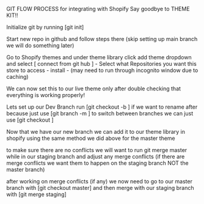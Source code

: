 GIT FLOW PROCESS for integrating with Shopify
Say goodbye to THEME KIT!!


Initialize git by running [git init]

Start new repo in github and follow steps there 
(skip setting up main branch we will do something later)

Go to Shopify themes and under theme library click add theme dropdown and select [ connect from git hub ]
    - Select what Repositories you want this store to access
    - install
    - (may need to run through incognito window due to   caching)

We can now set this to our live theme only after double checking that everything is working properly!

Lets set up our Dev Branch 
run [git checkout -b <branchname>]
if we want to rename after because just use [git branch -m <oldname><newname>]
to switch between branches we can just use [git checkout <branchname>]

Now that we have our new branch we can add it to our theme library in shopify using the same method we did above for the master theme

to make sure there are no conflicts we will want to run git merge master while in our staging branch and adjust any merge conflicts (if there are merge conflicts we want them to happen on the staging branch NOT the master branch)

after working on merge conflicts (if any) we now need to go to our master branch with [git checkout master] and then merge with our staging branch with [git merge staging]

